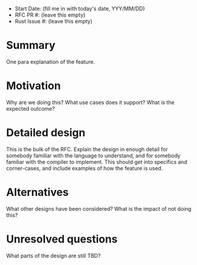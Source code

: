 - Start Date: (fill me in with today's date, YYY/MM/DD)
- RFC PR #: (leave this empty)
- Rust Issue #: (leave this empty)

# Summary

One para explanation of the feature.

# Motivation

Why are we doing this? What use cases does it support? What is the expected outcome?

# Detailed design

This is the bulk of the RFC. Explain the design in enough detail for somebody familiar
with the language to understand, and for somebody familiar with the compiler to implement.
This should get into specifics and corner-cases, and include examples of how the feature is used.

# Alternatives

What other designs have been considered? What is the impact of not doing this?

# Unresolved questions

What parts of the design are still TBD?